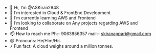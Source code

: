 - 👋 Hi, I’m @ASKiran2848
- 👀 I’m interested in Cloud & FrontEnd Development
- 🌱 I’m currently learning AWS and Frontend
- 💞️ I’m looking to collaborate on Any projects regarding AWS and Frontend
- 📫 How to reach me 
Ph:- 9063856357 mail:- skiranappari@gmail.com
- 😄 Pronouns: He/Him/His
- ⚡ Fun fact: A cloud weighs around a million tonnes.

<!---
ASKiran2848/ASKiran2848 is a ✨ special ✨ repository because its `README.md` (this file) appears on your GitHub profile.
You can click the Preview link to take a look at your changes.
--->
